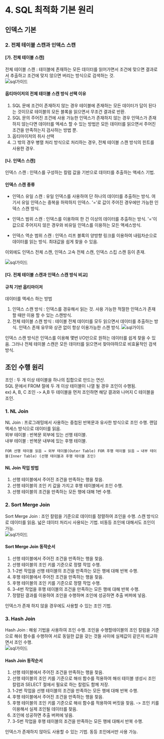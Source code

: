 # 4. SQL 최적화 기본 원리
## 인덱스 기본 
### 2. 전체 테이블 스캔과 인덱스 스캔
#### [가. 전체 테이블 스캔]
전체 테이블 스캔 : 테이블에 존재하는 모든 데이터를 읽어가면서 조건에 맞으면 결과로서 추출하고 조건에 맞지 않으면 버리는 방식으로 검색하는 것.  
![sql가이드](http://www.dbguide.net/publishing/img/knowledge/SQL_247.jpg)  
#### 옵티마이저의 전체 테이블 스캔 방식 선택 이유
1. SQL 문에 조건이 존재하지 않는 경우
테이블에 존재하는 모든 데이터가 답이 된다는 것이므로 테이블의 모든 블록을 읽으면서 무조건 결과로 반환.
2. SQL 문의 주어진 조건에 사용 가능한 인덱스가 존재하지 않는 경우
인덱스가 존재하지 않는다면 데이터를 엑세스 할 수 있는 방법은 모든 데이터를 읽으면서 주어진 조건을 만족하는지 검사하는 방법 뿐.
3. 옵티마이저의 취사 선택
4. 그 밖의 경우
병렬 처리 방식으로 처리하는 경우, 전체 테이블 스캔 방식의 힌트를 사용한 경우.
#### [나. 인덱스 스캔]
인덱스 스캔 : 인덱스를 구성하는 칼럼 값을 기반으로 데이터를 추출하는 액세스 기법. 
#### 인덱스 스캔 종류
- 인덱스 유일 스캔 : 유일 인덱스를 사용하여 단 하나의 데이터를 추출하는 방식. 여기서 유일 인덱스는 중복을 허락하지 인덱스. '='로 값이 주어진 경우에만 가능한 인덱스 스캔 방식.  

- 인덱스 범위 스캔 : 인덱스를 이용하여 한 건 이상의 데이터를 추출하는 방식. '='이 값으로 주어지지 않은 경우와 비유일 인덱스를 이용하는 모든 액세스방식.  

- 인덱스 역순 범위 스캔 : 인덱스 리프 블록의 양방향 링크를 이용하여 내림차순으로 데이터를 읽는 방식. 최대값을 쉽게 찾을 수 있음.

이외에도 인덱스 전체 스캔, 인덱스 고속 전체 스캔, 인덱스 스킵 스캔 등이 존재.  


![sql가이드](http://www.dbguide.net/publishing/img/knowledge/SQL_248.jpg)  
#### [다. 전체 테이블 스캔과 인덱스 스캔 방식 비교]
#### 규칙 기반 옵티마이저
데이터를 액세스 하는 방법
1. 인덱스 스캔 방식 : 인덱스를 경유해서 읽는 것. 사용 가능한 적절한 인덱스가 존재할 때만 이용 할 수 있는 스캔방식.
2. 전체 테이블 스캔 방식 : 테이블 전체 데이터를 모두 읽으면서 데이터를 추출하는 방식. 인덱스 존재 유무와 상관 없이 항상 이용가능한 스캔 방식.
![sql가이드](http://www.dbguide.net/publishing/img/knowledge/SQL_249.jpg)  

인덱스 스캔 방식은 인덱스를 이용해 몇번 I/O만으로 원하는 데이터를 쉽게 찾을 수 있음. 그러나 전체 테이블 스캔은 모든 데이터를 읽으면서 찾아야하므로 비효율적인 검색 방식.
## 조인 수행 원리
조인 : 두 개 이상 테이블을 하나의 집합으로 만드는 연산.  
SQL 문에서 FROM 절에 두 개 이상 테이블이 나열 될 경우 조인이 수행됨.   
ex) A, B, C 조인 -> A,B 두 테이블을 먼저 조인하면 해당 결과와 나머지 C 테이블을 조인. 
### 1. NL Join
NL Join : 프로그래밍에서 사용하는 중첩된 반복문과 유사한 방식으로 조인 수행.   랜덤 액세스 방식으로 데이터를 읽음.  
외부 테이블 : 반복문 외부에 있는 선행 테이블.    
내부 테이블 : 반복문 내부에 있는 후행 테이블.
```
FOR 선행 테이블 읽음 → 외부 테이블(Outer Table) FOR 후행 테이블 읽음 → 내부 테이블(Inner Table) (선행 테이블과 후행 테이블 조인)
```
#### NL Join 작업 방법
1. 선행 테이블에서 주어진 조건을 만족하는 행을 찾음.
2. 선행 테이블의 조인 키 값을 가지고 후행 테이블에서 조인 수행.
3. 선행 테이블의 조건을 만족하는 모든 행에 대해 1번 수행.

### 2. Sort Merge Join
Sort Merge Join : 조인 칼럼을 기준으로 데이터를 정렬하여 조인을 수행. 스캔 방식으로 데이터를 읽음. 넓은 데이터 처리시 사용되는 기법. 비동등 조인에 대해서도 조인이 가능.  
![sql가이드](http://www.dbguide.net/publishing/img/knowledge/SQL_251.jpg)
#### Sort Merge Join 동작순서
1. 선행 테이블에서 주어진 조건을 만족하는 행을 찾음.
2. 선행 테이블의 조인 키를 기준으로 정렬 작업 수행.
3. 1-2번 작업을 선행 테이블의 조건을 만족하는 모든 행에 대해 반복 수행.
4. 후행 테이블에서 주어진 조건을 만족하는 행을 찾음.
5. 후행 테이블의 조인 키를 기준으로 정렬 작업 수행.
6. 3-4번 작업을 후행 테이블의 조건을 만족하는 모든 행에 대해 반복 수행.
7. 정렬된 결과를 이용하여 조인을 수행하며 조인에 성공하면 추출 버퍼에 넣음.

인덱스가 존재 하지 않을 경우에도 사용할 수 있는 조인 기법. 

### 3. Hash Join
Hash Join : 해슁 기법을 사용하여 조인 수행. 조인을 수행할테이블의 조인 칼럼을 기준으로 해쉬 함수를 수행하여 서로 동일한 값을 갖는 것들 사이에 실제값이 같은지 비교하면서 조인 수행.  
![sql가이드](http://www.dbguide.net/publishing/img/knowledge/SQL_252.jpg)
#### Hash Join 동작순서
1. 선행 테이블에서 주어진 조건을 만족하는 행을 찾음.
2. 선행 테이블의 조인 키를 기준으로 해쉬 함수를 적용하여 해쉬 테이블 생성시 조인 칼럼과 SELECT 절에서 필요로 하는 칼럼도 함께 저장.
3. 1-2번 작업을 선행 테이블의 조건을 만족하는 모든 행에 대해 반복 수행.
4. 후행 테이블에서 주어진 조건을 만족하는 행을 찾음.
5. 후행 테이블의 조인 키를 기준으로 해쉬 함수를 적용하여 버킷을 찾음. -> 조인 키를 이용해서 실제 조인될 데이터를 찾음.
6. 조인에 성공하면 추출 버퍼에 넣음.
7. 3-5번 작업을 후행 테이블의 조건을 만족하는 모든 행에 대해서 반복 수행. 

인덱스가 존재하지 않아도 사용할 수 있는 기법. 동등 조인에서만 사용 가능. 
